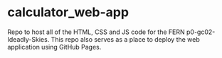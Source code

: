 # calculator_web-app
Repo to host all of the HTML, CSS and JS code for the FERN p0-gc02-Ideadly-Skies. This repo also serves as a place to deploy the web application using GitHub Pages.
